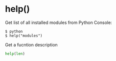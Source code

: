 # help()

Get list of all installed modules from Python Console:

```shell
$ python
$ help("modules")
```

Get a fucntion description

```python
help(len)
```